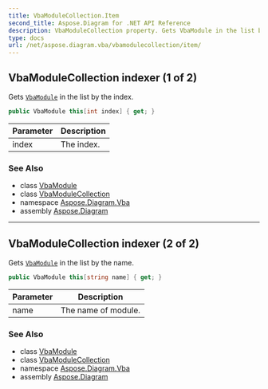 ```yaml
---
title: VbaModuleCollection.Item
second_title: Aspose.Diagram for .NET API Reference
description: VbaModuleCollection property. Gets VbaModule in the list by the index
type: docs
url: /net/aspose.diagram.vba/vbamodulecollection/item/
---
```

## VbaModuleCollection indexer (1 of 2)

Gets [`VbaModule`](../../vbamodule/) in the list by the index.

```csharp
public VbaModule this[int index] { get; }
```

| Parameter | Description |
| --- | --- |
| index | The index. |

### See Also

* class [VbaModule](../../vbamodule/)
* class [VbaModuleCollection](../)
* namespace [Aspose.Diagram.Vba](../../vbamodulecollection/)
* assembly [Aspose.Diagram](../../../)

---

## VbaModuleCollection indexer (2 of 2)

Gets [`VbaModule`](../../vbamodule/) in the list by the name.

```csharp
public VbaModule this[string name] { get; }
```

| Parameter | Description |
| --- | --- |
| name | The name of module. |

### See Also

* class [VbaModule](../../vbamodule/)
* class [VbaModuleCollection](../)
* namespace [Aspose.Diagram.Vba](../../vbamodulecollection/)
* assembly [Aspose.Diagram](../../../)


